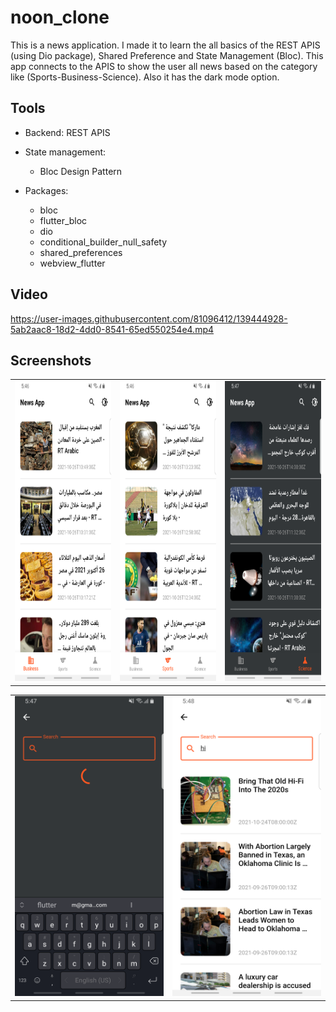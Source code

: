 # noon_clone

This is a news application. I made it to learn the all basics of the REST APIS (using Dio package), Shared Preference and State Management (Bloc). This app connects to the APIS to show the user all news based on the category like (Sports-Business-Science). Also it has the dark mode option.

## Tools

- Backend: REST APIS
- State management:
    - Bloc Design Pattern

- Packages:
    - bloc
    - flutter_bloc
    - dio
    - conditional_builder_null_safety
    - shared_preferences
    - webview_flutter

## Video

https://user-images.githubusercontent.com/81096412/139444928-5ab2aac8-18d2-4dd0-8541-65ed550254e4.mp4

## Screenshots

<table>
  <tr>
    <td><img src="lib/screen_shots/news1.jpg" width=270 height=480></td>
    <td><img src="lib/screen_shots/news2.jpg" width=270 height=480></td>
    <td><img src="lib/screen_shots/news3.jpg" width=270 height=480></td>
  </tr>
 </table>

<table>
  <tr>
    <td><img src="lib/screen_shots/news4.jpg" width=270 height=480></td>
    <td><img src="lib/screen_shots/news5.jpg" width=270 height=480></td>
  </tr>
 </table>
